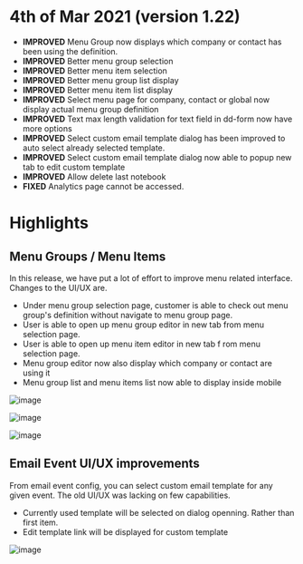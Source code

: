# 4th of Mar 2021 (version 1.22)
- **IMPROVED** Menu Group now displays which company or contact has been using the definition.
- **IMPROVED** Better menu group selection
- **IMPROVED** Better menu item selection
- **IMPROVED** Better menu group list display
- **IMPROVED** Better menu item list display
- **IMPROVED** Select menu page for company, contact or global now display actual menu group definition
- **IMPROVED** Text max length validation for text field in dd-form now have more options
- **IMPROVED** Select custom email template dialog has been improved to auto select already selected template.
- **IMPROVED** Select custom email template dialog now able to popup new tab to edit custom template
- **IMPROVED** Allow delete last notebook
- **FIXED** Analytics page cannot be accessed.

# Highlights

## Menu Groups / Menu Items
In this release, we have put a lot of effort to improve menu related interface. Changes to the UI/UX are.

* Under menu group selection page, customer is able to check out menu group's definition without navigate to menu group page.
* User is able to open up menu group editor in new tab from menu selection page.
* User is able to open up menu item editor in new tab f rom menu selection page.
* Menu group editor now also display which company or contact are using it
* Menu group list and menu items list now able to display inside mobile

![image](https://user-images.githubusercontent.com/1712143/109900931-06f19d80-7cfd-11eb-8814-6416d9aa4ac5.png)

![image](https://user-images.githubusercontent.com/1712143/109900951-0fe26f00-7cfd-11eb-83c1-3600edbeeade.png)

![image](https://user-images.githubusercontent.com/1712143/109901001-22f53f00-7cfd-11eb-91b7-8a32b52e2290.png)


## Email Event UI/UX improvements
From email event config, you can select custom email template for any given event. The old UI/UX was lacking on few capabilities.

* Currently used template will be selected on dialog openning. Rather than first item.
* Edit template link will be displayed for custom template

![image](https://user-images.githubusercontent.com/1712143/109901226-913a0180-7cfd-11eb-85f6-c76d15c79e2b.png)
